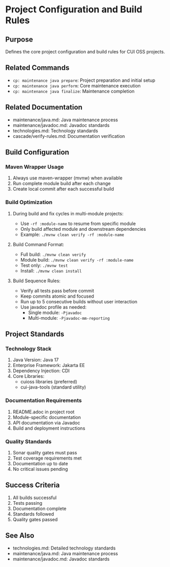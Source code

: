 # Project Configuration and Build Rules

## Purpose
Defines the core project configuration and build rules for CUI OSS projects.

## Related Commands
- `cp: maintenance java prepare`: Project preparation and initial setup
- `cp: maintenance java perform`: Core maintenance execution
- `cp: maintenance java finalize`: Maintenance completion

## Related Documentation
- maintenance/java.md: Java maintenance process
- maintenance/javadoc.md: Javadoc standards
- technologies.md: Technology standards
- cascade/verify-rules.md: Documentation verification

## Build Configuration

### Maven Wrapper Usage
1. Always use maven-wrapper (mvnw) when available
2. Run complete module build after each change
3. Create local commit after each successful build

### Build Optimization
1. During build and fix cycles in multi-module projects:
   - Use `-rf :module-name` to resume from specific module
   - Only build affected module and downstream dependencies
   - Example: `./mvnw clean verify -rf :module-name`

2. Build Command Format:
   - Full build: `./mvnw clean verify`
   - Module build: `./mvnw clean verify -rf :module-name`
   - Test only: `./mvnw test`
   - Install: `./mvnw clean install`

3. Build Sequence Rules:
   - Verify all tests pass before commit
   - Keep commits atomic and focused
   - Run up to 5 consecutive builds without user interaction
   - Use javadoc profile as needed:
     * Single module: `-Pjavadoc`
     * Multi-module: `-Pjavadoc-mm-reporting`

## Project Standards

### Technology Stack
1. Java Version: Java 17
2. Enterprise Framework: Jakarta EE
3. Dependency Injection: CDI
4. Core Libraries:
   - cuioss libraries (preferred)
   - cui-java-tools (standard utility)

### Documentation Requirements
1. README.adoc in project root
2. Module-specific documentation
3. API documentation via Javadoc
4. Build and deployment instructions

### Quality Standards
1. Sonar quality gates must pass
2. Test coverage requirements met
3. Documentation up to date
4. No critical issues pending

## Success Criteria
1. All builds successful
2. Tests passing
3. Documentation complete
4. Standards followed
5. Quality gates passed

## See Also
- technologies.md: Detailed technology standards
- maintenance/java.md: Java maintenance process
- maintenance/javadoc.md: Javadoc standards